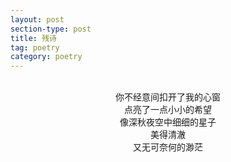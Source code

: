 ```yaml
---
layout: post
section-type: post
title: 残诗
tag: poetry
category: poetry
---
```

<br>
<!-- more -->
<center>你不经意间扣开了我的心窗</center>
<center>点亮了一点小小的希望</center>
<center>像深秋夜空中细细的星子</center>
<center>美得清澈</center>
<center>又无可奈何的渺茫</center>